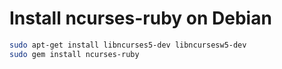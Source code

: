 # Install ncurses-ruby on Debian

```bash
sudo apt-get install libncurses5-dev libncursesw5-dev
sudo gem install ncurses-ruby
```
